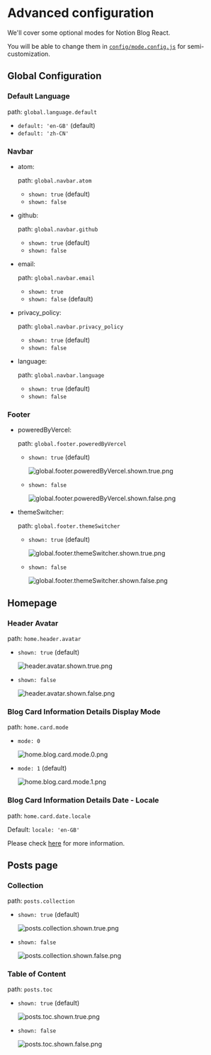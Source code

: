 # Advanced configuration

We'll cover some optional modes for Notion Blog React.

You will be able to change them in [`config/mode.config.js`](https://github.com/okisdev/Notion-Blog-React/blob/main/config/mode.config.js) for semi-customization.

## Global Configuration

### Default Language

path: `global.language.default`

-   `default: 'en-GB'` (default)
-   `default: 'zh-CN'`

### Navbar

-   atom:

    path: `global.navbar.atom`

    -   `shown: true` (default)
    -   `shown: false`

-   github:

    path: `global.navbar.github`

    -   `shown: true` (default)
    -   `shown: false`

-   email:

    path: `global.navbar.email`

    -   `shown: true`
    -   `shown: false` (default)

-   privacy_policy:

    path: `global.navbar.privacy_policy`

    -   `shown: true` (default)
    -   `shown: false`

-   language:

    path: `global.navbar.language`

    -   `shown: true` (default)
    -   `shown: false`

### Footer

-   poweredByVercel:

    path: `global.footer.poweredByVercel`

    -   `shown: true` (default)

        ![global.footer.poweredByVercel.shown.true.png](/docs/notion-blog-react/advanced-configuration/global.footer.poweredByVercel.shown.true.png)

    -   `shown: false`

        ![global.footer.poweredByVercel.shown.false.png](/docs/notion-blog-react/advanced-configuration/global.footer.poweredByVercel.shown.false.png)

-   themeSwitcher:

    path: `global.footer.themeSwitcher`

    -   `shown: true` (default)

        ![global.footer.themeSwitcher.shown.true.png](/docs/notion-blog-react/advanced-configuration/global.footer.themeSwitcher.shown.true.png)

    -   `shown: false`

        ![global.footer.themeSwitcher.shown.false.png](/docs/notion-blog-react/advanced-configuration/global.footer.themeSwitcher.shown.false.png)

## Homepage

### Header Avatar

path: `home.header.avatar`

-   `shown: true` (default)

    ![header.avatar.shown.true.png](/docs/notion-blog-react/advanced-configuration/header.avatar.shown.true.png)

-   `shown: false`

    ![header.avatar.shown.false.png](/docs/notion-blog-react/advanced-configuration/header.avatar.shown.false.png)

### Blog Card Information Details Display Mode

path: `home.card.mode`

-   `mode: 0`

    ![home.blog.card.mode.0.png](/docs/notion-blog-react/advanced-configuration/home.blog.card.mode.0.png)

-   `mode: 1` (default)

    ![home.blog.card.mode.1.png](/docs/notion-blog-react/advanced-configuration/home.blog.card.mode.1.png)

### Blog Card Information Details Date - Locale

path: `home.card.date.locale`

Default: `locale: 'en-GB'`

Please check [here](https://developer.mozilla.org/en-US/docs/Web/JavaScript/Reference/Global_Objects/Date/toLocaleDateString) for more information.

## Posts page

### Collection

path: `posts.collection`

-   `shown: true` (default)

    ![posts.collection.shown.true.png](/docs/notion-blog-react/advanced-configuration/posts.collection.shown.true.png)

-   `shown: false`

    ![posts.collection.shown.false.png](/docs/notion-blog-react/advanced-configuration/posts.collection.shown.false.png)

### Table of Content

path: `posts.toc`

-   `shown: true` (default)

    ![posts.toc.shown.true.png](/docs/notion-blog-react/advanced-configuration/posts.toc.shown.true.png)

-   `shown: false`

    ![posts.toc.shown.false.png](/docs/notion-blog-react/advanced-configuration/posts.toc.shown.false.png)
